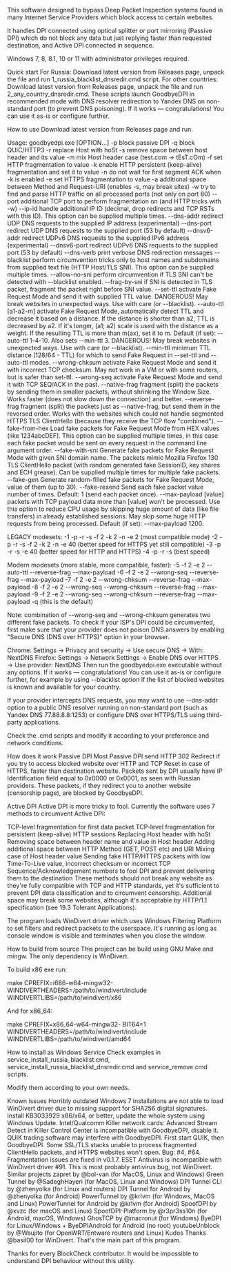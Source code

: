 This software designed to bypass Deep Packet Inspection systems found in many Internet Service Providers which block access to certain websites.

It handles DPI connected using optical splitter or port mirroring (Passive DPI) which do not block any data but just replying faster than requested destination, and Active DPI connected in sequence.

Windows 7, 8, 8.1, 10 or 11 with administrator privileges required.

Quick start
For Russia: Download latest version from Releases page, unpack the file and run 1_russia_blacklist_dnsredir.cmd script.
For other countries: Download latest version from Releases page, unpack the file and run 2_any_country_dnsredir.cmd.
These scripts launch GoodbyeDPI in recommended mode with DNS resolver redirection to Yandex DNS on non-standard port (to prevent DNS poisoning).
If it works — congratulations! You can use it as-is or configure further.

How to use
Download latest version from Releases page and run.

Usage: goodbyedpi.exe [OPTION...]
 -p          block passive DPI
 -q          block QUIC/HTTP3
 -r          replace Host with hoSt
 -s          remove space between host header and its value
 -m          mix Host header case (test.com -> tEsT.cOm)
 -f <value>  set HTTP fragmentation to value
 -k <value>  enable HTTP persistent (keep-alive) fragmentation and set it to value
 -n          do not wait for first segment ACK when -k is enabled
 -e <value>  set HTTPS fragmentation to value
 -a          additional space between Method and Request-URI (enables -s, may break sites)
 -w          try to find and parse HTTP traffic on all processed ports (not only on port 80)
 --port        <value>    additional TCP port to perform fragmentation on (and HTTP tricks with -w)
 --ip-id       <value>    handle additional IP ID (decimal, drop redirects and TCP RSTs with this ID).
                          This option can be supplied multiple times.
 --dns-addr    <value>    redirect UDP DNS requests to the supplied IP address (experimental)
 --dns-port    <value>    redirect UDP DNS requests to the supplied port (53 by default)
 --dnsv6-addr  <value>    redirect UDPv6 DNS requests to the supplied IPv6 address (experimental)
 --dnsv6-port  <value>    redirect UDPv6 DNS requests to the supplied port (53 by default)
 --dns-verb               print verbose DNS redirection messages
 --blacklist   <txtfile>  perform circumvention tricks only to host names and subdomains from
                          supplied text file (HTTP Host/TLS SNI).
                          This option can be supplied multiple times.
 --allow-no-sni           perform circumvention if TLS SNI can't be detected with --blacklist enabled.
 --frag-by-sni            if SNI is detected in TLS packet, fragment the packet right before SNI value.
 --set-ttl     <value>    activate Fake Request Mode and send it with supplied TTL value.
                          DANGEROUS! May break websites in unexpected ways. Use with care (or --blacklist).
 --auto-ttl    [a1-a2-m]  activate Fake Request Mode, automatically detect TTL and decrease
                          it based on a distance. If the distance is shorter than a2, TTL is decreased
                          by a2. If it's longer, (a1; a2) scale is used with the distance as a weight.
                          If the resulting TTL is more than m(ax), set it to m.
                          Default (if set): --auto-ttl 1-4-10. Also sets --min-ttl 3.
                          DANGEROUS! May break websites in unexpected ways. Use with care (or --blacklist).
 --min-ttl     <value>    minimum TTL distance (128/64 - TTL) for which to send Fake Request
                          in --set-ttl and --auto-ttl modes.
 --wrong-chksum           activate Fake Request Mode and send it with incorrect TCP checksum.
                          May not work in a VM or with some routers, but is safer than set-ttl.
 --wrong-seq              activate Fake Request Mode and send it with TCP SEQ/ACK in the past.
 --native-frag            fragment (split) the packets by sending them in smaller packets, without
                          shrinking the Window Size. Works faster (does not slow down the connection)
                          and better.
 --reverse-frag           fragment (split) the packets just as --native-frag, but send them in the
                          reversed order. Works with the websites which could not handle segmented
                          HTTPS TLS ClientHello (because they receive the TCP flow "combined").
 --fake-from-hex <value>  Load fake packets for Fake Request Mode from HEX values (like 1234abcDEF).
                          This option can be supplied multiple times, in this case each fake packet
                          would be sent on every request in the command line argument order.
 --fake-with-sni <value>  Generate fake packets for Fake Request Mode with given SNI domain name.
                          The packets mimic Mozilla Firefox 130 TLS ClientHello packet
                          (with random generated fake SessionID, key shares and ECH grease).
                          Can be supplied multiple times for multiple fake packets.
 --fake-gen <value>       Generate random-filled fake packets for Fake Request Mode, value of them
                          (up to 30).
 --fake-resend <value>    Send each fake packet value number of times.
                          Default: 1 (send each packet once).
 --max-payload [value]    packets with TCP payload data more than [value] won't be processed.
                          Use this option to reduce CPU usage by skipping huge amount of data
                          (like file transfers) in already established sessions.
                          May skip some huge HTTP requests from being processed.
                          Default (if set): --max-payload 1200.


LEGACY modesets:
 -1          -p -r -s -f 2 -k 2 -n -e 2 (most compatible mode)
 -2          -p -r -s -f 2 -k 2 -n -e 40 (better speed for HTTPS yet still compatible)
 -3          -p -r -s -e 40 (better speed for HTTP and HTTPS)
 -4          -p -r -s (best speed)

Modern modesets (more stable, more compatible, faster):
 -5          -f 2 -e 2 --auto-ttl --reverse-frag --max-payload
 -6          -f 2 -e 2 --wrong-seq --reverse-frag --max-payload
 -7          -f 2 -e 2 --wrong-chksum --reverse-frag --max-payload
 -8          -f 2 -e 2 --wrong-seq --wrong-chksum --reverse-frag --max-payload
 -9          -f 2 -e 2 --wrong-seq --wrong-chksum --reverse-frag --max-payload -q (this is the default)

 Note: combination of --wrong-seq and --wrong-chksum generates two different fake packets.
To check if your ISP's DPI could be circumvented, first make sure that your provider does not poison DNS answers by enabling "Secure DNS (DNS over HTTPS)" option in your browser.

Chrome: Settings → Privacy and security → Use secure DNS → With: NextDNS
Firefox: Settings → Network Settings → Enable DNS over HTTPS → Use provider: NextDNS
Then run the goodbyedpi.exe executable without any options. If it works — congratulations! You can use it as-is or configure further, for example by using --blacklist option if the list of blocked websites is known and available for your country.

If your provider intercepts DNS requests, you may want to use --dns-addr option to a public DNS resolver running on non-standard port (such as Yandex DNS 77.88.8.8:1253) or configure DNS over HTTPS/TLS using third-party applications.

Check the .cmd scripts and modify it according to your preference and network conditions.

How does it work
Passive DPI
Most Passive DPI send HTTP 302 Redirect if you try to access blocked website over HTTP and TCP Reset in case of HTTPS, faster than destination website. Packets sent by DPI usually have IP Identification field equal to 0x0000 or 0x0001, as seen with Russian providers. These packets, if they redirect you to another website (censorship page), are blocked by GoodbyeDPI.

Active DPI
Active DPI is more tricky to fool. Currently the software uses 7 methods to circumvent Active DPI:

TCP-level fragmentation for first data packet
TCP-level fragmentation for persistent (keep-alive) HTTP sessions
Replacing Host header with hoSt
Removing space between header name and value in Host header
Adding additional space between HTTP Method (GET, POST etc) and URI
Mixing case of Host header value
Sending fake HTTP/HTTPS packets with low Time-To-Live value, incorrect checksum or incorrect TCP Sequence/Acknowledgement numbers to fool DPI and prevent delivering them to the destination
These methods should not break any website as they're fully compatible with TCP and HTTP standards, yet it's sufficient to prevent DPI data classification and to circumvent censorship. Additional space may break some websites, although it's acceptable by HTTP/1.1 specification (see 19.3 Tolerant Applications).

The program loads WinDivert driver which uses Windows Filtering Platform to set filters and redirect packets to the userspace. It's running as long as console window is visible and terminates when you close the window.

How to build from source
This project can be build using GNU Make and mingw. The only dependency is WinDivert.

To build x86 exe run:

make CPREFIX=i686-w64-mingw32- WINDIVERTHEADERS=/path/to/windivert/include WINDIVERTLIBS=/path/to/windivert/x86

And for x86_64:

make CPREFIX=x86_64-w64-mingw32- BIT64=1 WINDIVERTHEADERS=/path/to/windivert/include WINDIVERTLIBS=/path/to/windivert/amd64

How to install as Windows Service
Check examples in service_install_russia_blacklist.cmd, service_install_russia_blacklist_dnsredir.cmd and service_remove.cmd scripts.

Modify them according to your own needs.

Known issues
Horribly outdated Windows 7 installations are not able to load WinDivert driver due to missing support for SHA256 digital signatures. Install KB3033929 x86/x64, or better, update the whole system using Windows Update.
Intel/Qualcomm Killer network cards: Advanced Stream Detect in Killer Control Center is incompatible with GoodbyeDPI, disable it.
QUIK trading software may interfere with GoodbyeDPI. First start QUIK, then GoodbyeDPI.
Some SSL/TLS stacks unable to process fragmented ClientHello packets, and HTTPS websites won't open. Bug: #4, #64. Fragmentation issues are fixed in v0.1.7.
ESET Antivirus is incompatible with WinDivert driver #91. This is most probably antivirus bug, not WinDivert.
Similar projects
zapret by @bol-van (for MacOS, Linux and Windows)
Green Tunnel by @SadeghHayeri (for MacOS, Linux and Windows)
DPI Tunnel CLI by @zhenyolka (for Linux and routers)
DPI Tunnel for Android by @zhenyolka (for Android)
PowerTunnel by @krlvm (for Windows, MacOS and Linux)
PowerTunnel for Android by @krlvm (for Android)
SpoofDPI by @xvzc (for macOS and Linux)
SpoofDPI-Platform by @r3pr3ss10n (for Android, macOS, Windows)
GhosTCP by @macronut (for Windows)
ByeDPI for Linux/Windows + ByeDPIAndroid for Android (no root)
youtubeUnblock by @Waujito (for OpenWRT/Entware routers and Linux)
Kudos
Thanks @basil00 for WinDivert. That's the main part of this program.

Thanks for every BlockCheck contributor. It would be impossible to understand DPI behaviour without this utility.
